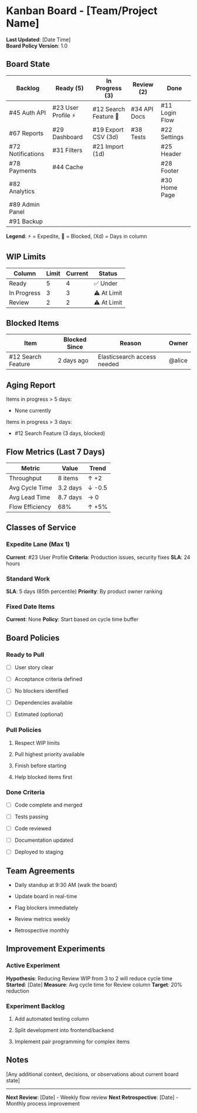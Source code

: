# Kanban Board - [Team/Project Name]

**Last Updated**: [Date Time]\
**Board Policy Version**: 1.0

## Board State

| **Backlog**       | **Ready (5)**       | **In Progress (3)**   | **Review (2)** | **Done**       |
| ----------------- | ------------------- | --------------------- | -------------- | -------------- |
| #45 Auth API      | #23 User Profile ⚡ | #12 Search Feature 🔴 | #34 API Docs   | #11 Login Flow |
| #67 Reports       | #29 Dashboard       | #19 Export CSV (3d)   | #38 Tests      | #22 Settings   |
| #72 Notifications | #31 Filters         | #21 Import (1d)       |                | #25 Header     |
| #78 Payments      | #44 Cache           |                       |                | #28 Footer     |
| #82 Analytics     |                     |                       |                | #30 Home Page  |
| #89 Admin Panel   |                     |                       |                |                |
| #91 Backup        |                     |                       |                |                |

**Legend**: ⚡ = Expedite, 🔴 = Blocked, (Xd) = Days in column

## WIP Limits

| Column      | Limit | Current | Status      |
| ----------- | ----- | ------- | ----------- |
| Ready       | 5     | 4       | ✅ Under    |
| In Progress | 3     | 3       | ⚠️ At Limit |
| Review      | 2     | 2       | ⚠️ At Limit |

## Blocked Items

| Item               | Blocked Since | Reason                      | Owner  |
| ------------------ | ------------- | --------------------------- | ------ |
| #12 Search Feature | 2 days ago    | Elasticsearch access needed | @alice |

## Aging Report

Items in progress > 5 days:

- None currently

Items in progress > 3 days:

- #12 Search Feature (3 days, blocked)

## Flow Metrics (Last 7 Days)

| Metric          | Value    | Trend  |
| --------------- | -------- | ------ |
| Throughput      | 8 items  | ↑ +2   |
| Avg Cycle Time  | 3.2 days | ↓ -0.5 |
| Avg Lead Time   | 8.7 days | → 0    |
| Flow Efficiency | 68%      | ↑ +5%  |

## Classes of Service

### Expedite Lane (Max 1)

**Current**: #23 User Profile **Criteria**: Production issues, security fixes
**SLA**: 24 hours

### Standard Work

**SLA**: 5 days (85th percentile) **Priority**: By product owner ranking

### Fixed Date Items

**Current**: None **Policy**: Start based on cycle time buffer

## Board Policies

### Ready to Pull

- [ ] User story clear

- [ ] Acceptance criteria defined

- [ ] No blockers identified

- [ ] Dependencies available

- [ ] Estimated (optional)

### Pull Policies

1. Respect WIP limits

2. Pull highest priority available

3. Finish before starting

4. Help blocked items first

### Done Criteria

- [ ] Code complete and merged

- [ ] Tests passing

- [ ] Code reviewed

- [ ] Documentation updated

- [ ] Deployed to staging

## Team Agreements

- Daily standup at 9:30 AM (walk the board)

- Update board in real-time

- Flag blockers immediately

- Review metrics weekly

- Retrospective monthly

## Improvement Experiments

### Active Experiment

**Hypothesis**: Reducing Review WIP from 3 to 2 will reduce cycle time
**Started**: [Date] **Measure**: Avg cycle time for Review column **Target**:
20% reduction

### Experiment Backlog

1. Add automated testing column

2. Split development into frontend/backend

3. Implement pair programming for complex items

## Notes

[Any additional context, decisions, or observations about current board state]

---

**Next Review**: [Date] - Weekly flow review **Next Retrospective**: [Date] -
Monthly process improvement
